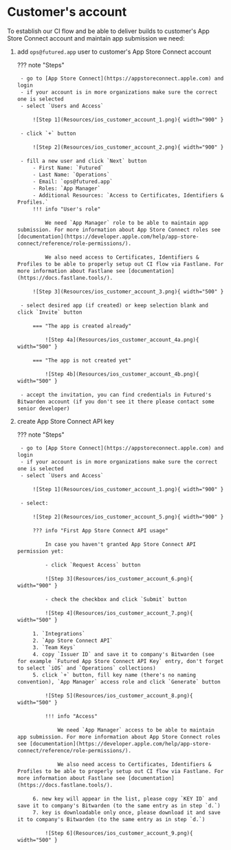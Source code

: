 # Customer's account

To establish our CI flow and be able to deliver builds to customer's App Store Connect account and maintain app submission we need:
    
1. add `ops@futured.app` user to customer's App Store Connect account

    ??? note "Steps"
    
        - go to [App Store Connect](https://appstoreconnect.apple.com) and login
        - if your account is in more organizations make sure the correct one is selected
        - select `Users and Access`

            ![Step 1](Resources/ios_customer_account_1.png){ width="900" }

        - click `+` button

            ![Step 2](Resources/ios_customer_account_2.png){ width="900" }

        - fill a new user and click `Next` button
            - First Name: `Futured`
            - Last Name: `Operations`
            - Email: `ops@futured.app`
            - Roles: `App Manager`
            - Additional Resources: `Access to Certificates, Identifiers & Profiles.`
            !!! info "User's role"

                We need `App Manager` role to be able to maintain app submission. For more information about App Store Connect roles see [documentation](https://developer.apple.com/help/app-store-connect/reference/role-permissions/).
                
                We also need access to Certificates, Identifiers & Profiles to be able to properly setup out CI flow via Fastlane. For more information about Fastlane see [documentation](https://docs.fastlane.tools/).

            ![Step 3](Resources/ios_customer_account_3.png){ width="500" }

        - select desired app (if created) or keep selection blank and click `Invite` button

            === "The app is created already"

                ![Step 4a](Resources/ios_customer_account_4a.png){ width="500" }

            === "The app is not created yet"

                ![Step 4b](Resources/ios_customer_account_4b.png){ width="500" }
        
        - accept the invitation, you can find credentials in Futured's Bitwarden account (if you don't see it there please contact some senior developer)

2. create App Store Connect API key

    ??? note "Steps"
    
        - go to [App Store Connect](https://appstoreconnect.apple.com) and login
        - if your account is in more organizations make sure the correct one is selected
        - select `Users and Access`

            ![Step 1](Resources/ios_customer_account_1.png){ width="900" }
            
        - select:
        
            ![Step 2](Resources/ios_customer_account_5.png){ width="900" }
            
            ??? info "First App Store Connect API usage"
            
                In case you haven't granted App Store Connect API permission yet:
        
                - click `Request Access` button
        
                ![Step 3](Resources/ios_customer_account_6.png){ width="900" }
            
                - check the checkbox and click `Submit` button 
            
                ![Step 4](Resources/ios_customer_account_7.png){ width="500" }
        
            1. `Integrations`
            2. `App Store Connect API`
            3. `Team Keys`
            4. copy `Issuer ID` and save it to company's Bitwarden (see for example `Futured App Store Connect API Key` entry, don't forget to select `iOS` and `Operations` collections)
            5. click `+` button, fill key name (there's no naming convention), `App Manager` access role and click `Generate` button
            
                ![Step 5](Resources/ios_customer_account_8.png){ width="500" }
                
                !!! info "Access"

                    We need `App Manager` access to be able to maintain app submission. For more information about App Store Connect roles see [documentation](https://developer.apple.com/help/app-store-connect/reference/role-permissions/).
                
                    We also need access to Certificates, Identifiers & Profiles to be able to properly setup out CI flow via Fastlane. For more information about Fastlane see [documentation](https://docs.fastlane.tools/).
            
            6. new key will appear in the list, please copy `KEY ID` and save it to company's Bitwarden (to the same entry as in step `d.`)
            7. key is downloadable only once, please download it and save it to company's Bitwarden (to the same entry as in step `d.`)
            
                ![Step 6](Resources/ios_customer_account_9.png){ width="500" }
